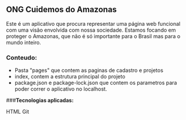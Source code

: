 ## **ONG Cuidemos do Amazonas** 


Este é um aplicativo que procura representar uma página web funcional com uma visão envolvida com nossa sociedade.
Estamos focando em proteger o Amazonas, que não é só importante para o Brasil mas para o mundo inteiro.

### **Conteudo:**

- Pasta "pages" que contem as paginas de cadastro e projetos
- index, contem a estrutura principal do projeto
- package.json e package-lock.json que contem os parametros para poder correr o aplicativo no localhost.

###**Tecnologias aplicadas:**

HTML
Git
